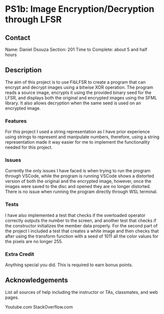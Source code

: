 # PS1b: Image Encryption/Decryption through LFSR
## Contact
Name: Daniel Dsouza
Section: 201
Time to Complete: about 5 and half hours

## Description
The aim of this project is to use FibLFSR to create a program that can encrypt and decrypt images using a bitwise XOR operation. The program reads a source image, encrypts it using the provided binary seed for the LFSR, and displays both the original and encrypted images using the SFML library. It also allows decryption when the same seed is used on an encrypted image.

### Features
For this project I used a string representation as I have prior experience using strings to represent and manipulate numbers, therefore, using a string representation made it way easier for me to implement the functionality needed for this project.

### Issues
Currently the only issues I have faced is when trying to run the program through VSCode, while the program is running VSCode shows a distorted version of both the original and the encrypted image, however, once the images were saved to the disc and opened they are no longer distorted. There is no issue when running the program directly through WSL terminal.

### Tests
I have also implemented a test that checks if the overloaded operator correctly outputs the number to the screen, and another test that checks if the constructor initializes the member data properly. For the second part of the project I included a test that creates a white image and then checks that after using the transform function with a seed of 1011 all the color values for the pixels are no longer 255.

### Extra Credit
Anything special you did. This is required to earn bonus points.

## Acknowledgements
List all sources of help including the instructor or TAs, classmates, and web pages.

Youtube.com
StackOverflow.com

